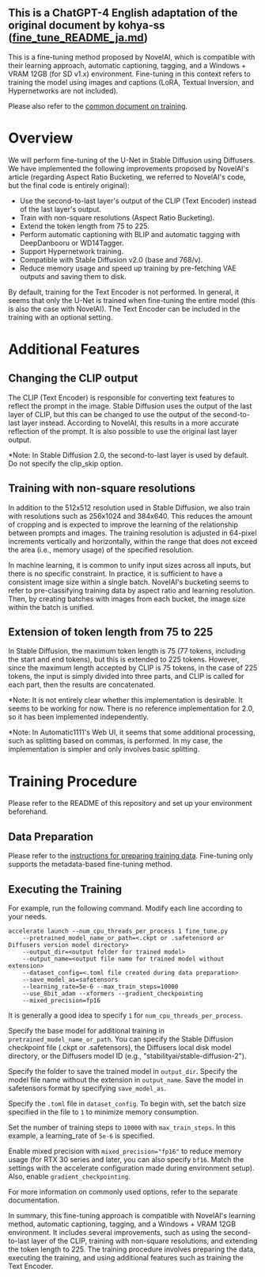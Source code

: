 ## This is a ChatGPT-4 English adaptation of the original document by kohya-ss ([fine_tune_README_ja.md](https://github.com/kohya-ss/sd-scripts/blob/main/docs/fine_tune_README_ja.md))

This is a fine-tuning method proposed by NovelAI, which is compatible with their learning approach, automatic captioning, tagging, and a Windows + VRAM 12GB (for SD v1.x) environment. Fine-tuning in this context refers to training the model using images and captions (LoRA, Textual Inversion, and Hypernetworks are not included).

Please also refer to the [common document on training](./train_README-en.md).

# Overview

We will perform fine-tuning of the U-Net in Stable Diffusion using Diffusers. We have implemented the following improvements proposed by NovelAI's article (regarding Aspect Ratio Bucketing, we referred to NovelAI's code, but the final code is entirely original):

* Use the second-to-last layer's output of the CLIP (Text Encoder) instead of the last layer's output.
* Train with non-square resolutions (Aspect Ratio Bucketing).
* Extend the token length from 75 to 225.
* Perform automatic captioning with BLIP and automatic tagging with DeepDanbooru or WD14Tagger.
* Support Hypernetwork training.
* Compatible with Stable Diffusion v2.0 (base and 768/v).
* Reduce memory usage and speed up training by pre-fetching VAE outputs and saving them to disk.

By default, training for the Text Encoder is not performed. In general, it seems that only the U-Net is trained when fine-tuning the entire model (this is also the case with NovelAI). The Text Encoder can be included in the training with an optional setting.

# Additional Features

## Changing the CLIP output

The CLIP (Text Encoder) is responsible for converting text features to reflect the prompt in the image. Stable Diffusion uses the output of the last layer of CLIP, but this can be changed to use the output of the second-to-last layer instead. According to NovelAI, this results in a more accurate reflection of the prompt. It is also possible to use the original last layer output.

*Note: In Stable Diffusion 2.0, the second-to-last layer is used by default. Do not specify the clip_skip option.

## Training with non-square resolutions

In addition to the 512x512 resolution used in Stable Diffusion, we also train with resolutions such as 256x1024 and 384x640. This reduces the amount of cropping and is expected to improve the learning of the relationship between prompts and images. The training resolution is adjusted in 64-pixel increments vertically and horizontally, within the range that does not exceed the area (i.e., memory usage) of the specified resolution.

In machine learning, it is common to unify input sizes across all inputs, but there is no specific constraint. In practice, it is sufficient to have a consistent image size within a single batch. NovelAI's bucketing seems to refer to pre-classifying training data by aspect ratio and learning resolution. Then, by creating batches with images from each bucket, the image size within the batch is unified.

## Extension of token length from 75 to 225

In Stable Diffusion, the maximum token length is 75 (77 tokens, including the start and end tokens), but this is extended to 225 tokens. However, since the maximum length accepted by CLIP is 75 tokens, in the case of 225 tokens, the input is simply divided into three parts, and CLIP is called for each part, then the results are concatenated.

*Note: It is not entirely clear whether this implementation is desirable. It seems to be working for now. There is no reference implementation for 2.0, so it has been implemented independently.

*Note: In Automatic1111's Web UI, it seems that some additional processing, such as splitting based on commas, is performed. In my case, the implementation is simpler and only involves basic splitting.

# Training Procedure

Please refer to the README of this repository and set up your environment beforehand.

## Data Preparation

Please refer to the [instructions for preparing training data](./train_README-en.md). Fine-tuning only supports the metadata-based fine-tuning method.

## Executing the Training

For example, run the following command. Modify each line according to your needs.

```
accelerate launch --num_cpu_threads_per_process 1 fine_tune.py 
    --pretrained_model_name_or_path=<.ckpt or .safetensord or Diffusers version model directory> 
    --output_dir=<output folder for trained model>  
    --output_name=<output file name for trained model without extension> 
    --dataset_config=<.toml file created during data preparation> 
    --save_model_as=safetensors 
    --learning_rate=5e-6 --max_train_steps=10000 
    --use_8bit_adam --xformers --gradient_checkpointing
    --mixed_precision=fp16
```

It is generally a good idea to specify `1` for `num_cpu_threads_per_process`.

Specify the base model for additional training in `pretrained_model_name_or_path`. You can specify the Stable Diffusion checkpoint file (.ckpt or .safetensors), the Diffusers local disk model directory, or the Diffusers model ID (e.g., "stabilityai/stable-diffusion-2").

Specify the folder to save the trained model in `output_dir`. Specify the model file name without the extension in `output_name`. Save the model in safetensors format by specifying `save_model_as`.

Specify the `.toml` file in `dataset_config`. To begin with, set the batch size specified in the file to `1` to minimize memory consumption.

Set the number of training steps to `10000` with `max_train_steps`. In this example, a learning_rate of `5e-6` is specified.

Enable mixed precision with `mixed_precision="fp16"` to reduce memory usage (for RTX 30 series and later, you can also specify `bf16`. Match the settings with the accelerate configuration made during environment setup). Also, enable `gradient_checkpointing`.

For more information on commonly used options, refer to the separate documentation.

In summary, this fine-tuning approach is compatible with NovelAI's learning method, automatic captioning, tagging, and a Windows + VRAM 12GB environment. It includes several improvements, such as using the second-to-last layer of the CLIP, training with non-square resolutions, and extending the token length to 225. The training procedure involves preparing the data, executing the training, and using additional features such as training the Text Encoder.
